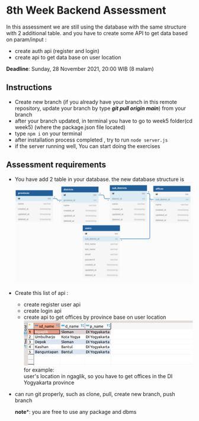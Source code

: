 # 8th Week Backend Assessment
In this assessment we are still using the database with the same structure with 2 additional table. and you have to create some API to get data based on param/input :
- create auth api (register and login)
- create api to get data base on user location

**Deadline**: Sunday, 28 November 2021, 20:00 WIB (8 malam)

## Instructions
- Create new branch (if you already have your branch in this remote repository, update your branch by type ***git pull origin main***) from your branch
- after your branch updated, in terminal you have to go to week5 folder(cd week5) (where the package.json file located)
- type ```npm i``` on your terminal 
- after installation process completed , try to run ```node server.js```
- if the server running well, You can start doing the exercises

## Assessment requirements
- You have add 2 table in your database. the new database structure is
![title](gambar.png)
- Create this list of api :
  - create register user api
  - create login api
  - create api to get offices by province base on user location\
  ![title](gambar2.png) \
  for example: \
  user's location in ngaglik, so you have to get offices in the DI Yogyakarta province

- can run git properly, such as clone, pull, create new branch, push branch

  **note***: you are free to use any package and dbms